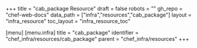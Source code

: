 +++
title = "cab_package Resource"
draft = false
robots = ""
gh_repo = "chef-web-docs"
data_path = ["infra","resources","cab_package"]
layout = "infra_resource"
toc_layout = "infra_resource_toc"

[menu]
  [menu.infra]
    title = "cab_package"
    identifier = "chef_infra/resources/cab_package"
    parent = "chef_infra/resources"
+++

<!-- The contents of this page are automatically generated from the cab_package.yaml file in the data/infra/resources directory. -->
<!-- To suggest a change, edit the https://github.com/chef/chef/blob/main/lib/chef/resource/cab_package.rb file and submit a pull request to the https://github.com/chef/chef repository. -->
<!-- markdownlint-disable-file -->
